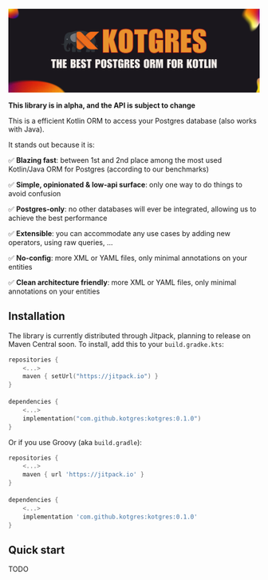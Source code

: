 ![kotgres-dsl banner](media/readme.png)

**This library is in alpha, and the API is subject to change**

This is a efficient Kotlin ORM to access your Postgres database (also works with Java).

It stands out because it is:

✅ **Blazing fast**: between 1st and 2nd place among the most used Kotlin/Java ORM for Postgres (according to our benchmarks)

✅ **Simple, opinionated & low-api surface**: only one way to do things to avoid confusion

✅ **Postgres-only**: no other databases will ever be integrated, allowing us to achieve the best performance

✅ **Extensible**: you can accommodate any use cases by adding new operators, using raw queries, ...

✅ **No-config**: more XML or YAML files, only minimal annotations on your entities

✅ **Clean architecture friendly**: more XML or YAML files, only minimal annotations on your entities


## Installation

The library is currently distributed through Jitpack, planning to release on Maven Central soon. To install, add this to your `build.gradke.kts`:

```kotlin
repositories {
    <...>
    maven { setUrl("https://jitpack.io") }
}

dependencies {
    <...>
    implementation("com.github.kotgres:kotgres:0.1.0")
}
```

Or if you use Groovy (aka `build.gradle`):
```groovy
repositories {
    <...>
    maven { url 'https://jitpack.io' }
}

dependencies {
    <...>
    implementation 'com.github.kotgres:kotgres:0.1.0'
}
```

## Quick start

TODO

